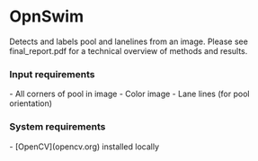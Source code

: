 OpnSwim
=======

Detects and labels pool and lanelines from an image. Please see final_report.pdf for a technical overview of methods and results.

<h3>Input requirements</h3>
- All corners of pool in image
- Color image
- Lane lines (for pool orientation)

<h3>System requirements</h3>
- [OpenCV](opencv.org) installed locally
